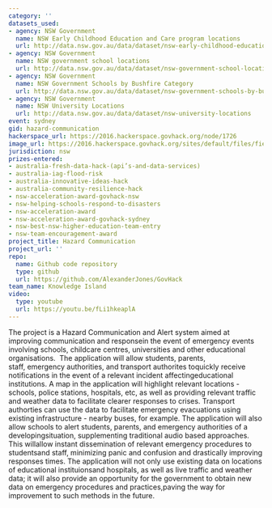 ```yaml
---
category: ''
datasets_used:
- agency: NSW Government
  name: NSW Early Childhood Education and Care program locations
  url: http://data.nsw.gov.au/data/dataset/nsw-early-childhood-education-and-care-program-locations
- agency: NSW Government
  name: NSW government school locations
  url: http://data.nsw.gov.au/data/dataset/nsw-government-school-locations
- agency: NSW Government
  name: NSW Government Schools by Bushfire Category
  url: http://data.nsw.gov.au/data/dataset/nsw-government-schools-by-bushfire-category
- agency: NSW Government
  name: NSW University Locations
  url: http://data.nsw.gov.au/data/dataset/nsw-university-locations
event: sydney
gid: hazard-communication
hackerspace_url: https://2016.hackerspace.govhack.org/node/1726
image_url: https://2016.hackerspace.govhack.org/sites/default/files/field/image/Last%20Supper%20%281%20of%201%29.jpg
jurisdiction: nsw
prizes-entered:
- australia-fresh-data-hack-(api’s-and-data-services)
- australia-iag-flood-risk
- australia-innovative-ideas-hack
- australia-community-resilience-hack
- nsw-acceleration-award-govhack-nsw
- nsw-helping-schools-respond-to-disasters
- nsw-acceleration-award
- nsw-acceleration-award-govhack-sydney
- nsw-best-nsw-higher-education-team-entry
- nsw-team-encouragement-award
project_title: Hazard Communication
project_url: ''
repo:
  name: Github code repository
  type: github
  url: https://github.com/AlexanderJones/GovHack
team_name: Knowledge Island
video:
  type: youtube
  url: https://youtu.be/fLi1hkeaplA
---
```


The project is a Hazard Communication and Alert system aimed at improving communication and responsein the event of emergency events involving schools, childcare centres, universities and other educational organisations. 
The application will allow students, parents, staff, emergency authorities, and transport authorites toquickly receive notifications in the event of a relevant incident affectingeducational institutions. A map in the application will highlight relevant locations - schools, police stations, hospitals, etc, as well as providing relevant traffic and weather data to facilitate clearer responses to crises. Transport authorties can use the data to facilitate emergency evacuations using existing infrastructure - nearby buses, for example.
The application will also allow schools to alert students, parents, and emergency authorities of a developingsituation, supplementing traditional audio based approaches. This willallow instant dissemination of relevant emergency procedures to studentsand staff, minimizing panic and confusion and drastically improving responses times.
The application will not only use existing data on locations of educational instituionsand hospitals, as well as live traffic and weather data; it will also provide an opportunity for the government to obtain new data on emergency procedures and practices,paving the way for improvement to such methods in the future.